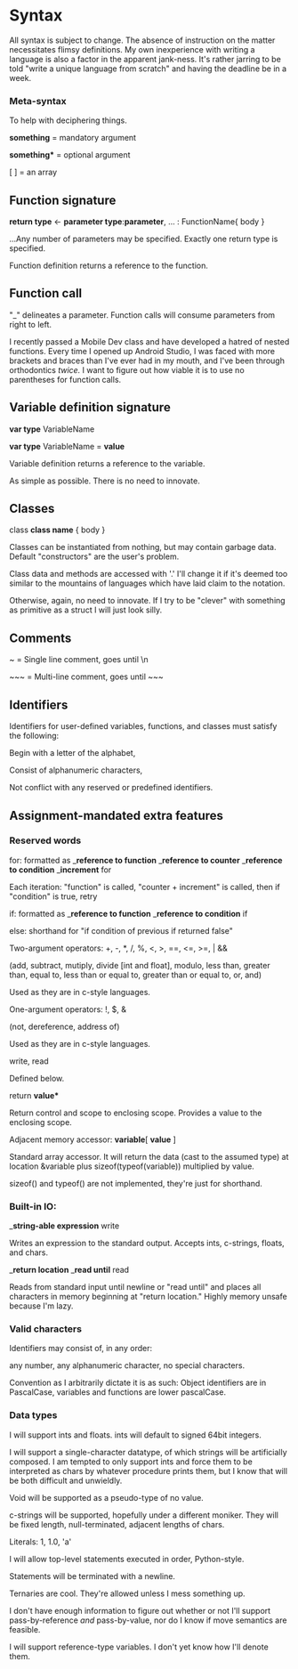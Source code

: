 # Syntax
All syntax is subject to change. The absence of instruction on the matter necessitates flimsy definitions.
My own inexperience with writing a language is also a factor in the apparent jank-ness.
It's rather jarring to be told "write a unique language from scratch" and having the deadline be in a week.

### Meta-syntax
To help with deciphering things.

**something** = mandatory argument

**something\*** = optional argument

[ ] = an array

## Function signature
**return type** <- **parameter type**:**parameter**, ... : FunctionName{ body }

...Any number of parameters may be specified. Exactly one return type is specified.

Function definition returns a reference to the function.

## Function call
"_" delineates a parameter. Function calls will consume parameters from right to left.

I recently passed a Mobile Dev class and have developed a hatred of nested functions. Every time I opened up Android Studio, I was faced with more brackets and braces than I've ever had in my mouth, and I've been through orthodontics *twice.*
I want to figure out how viable it is to use no parentheses for function calls.
## Variable definition signature
**var type** VariableName

**var type** VariableName = **value**

Variable definition returns a reference to the variable.

As simple as possible. There is no need to innovate.
## Classes
class **class name** { body } 

Classes can be instantiated from nothing, but may contain garbage data. Default "constructors" are the user's problem.

Class data and methods are accessed with '.' I'll change it if it's deemed too similar to the mountains of languages which have laid claim to the notation.

Otherwise, again, no need to innovate. If I try to be "clever" with something as primitive as a struct I will just look silly.
## Comments
~ = Single line comment, goes until \\n

\~\~\~ = Multi-line comment, goes until \~\~\~
## Identifiers
Identifiers for user-defined variables, functions, and classes must satisfy the following:

Begin with a letter of the alphabet,

Consist of alphanumeric characters,

Not conflict with any reserved or predefined identifiers.

## Assignment-mandated extra features

### Reserved words
for: formatted as _**reference to function** _**reference to counter** _**reference to condition** _**increment** for

Each iteration: "function" is called, "counter + increment" is called, then if "condition" is true, retry

if: formatted as _**reference to function** _**reference to condition** if

else: shorthand for "if condition of previous if returned false"

Two-argument operators: +, -, *, /, %, <, >, ==, <=, >=, | &&

(add, subtract, mutiply, divide \[int and float\], modulo, less than, greater than, equal to, less than or equal to, greater than or equal to, or, and)

Used as they are in c-style languages.

One-argument operators: !, $, & 

(not, dereference, address of)

Used as they are in c-style languages.

write, read

Defined below.

return **value\***

Return control and scope to enclosing scope. Provides a value to the enclosing scope.

Adjacent memory accessor: **variable**\[ **value** \]

Standard array accessor. It will return the data (cast to the assumed type) at location &variable plus sizeof(typeof(variable)) multiplied by value.

sizeof() and typeof() are not implemented, they're just for shorthand.
### Built-in IO:
_**string-able expression** write

Writes an expression to the standard output. Accepts ints, c-strings, floats, and chars.

_**return location** _**read until** read

Reads from standard input until newline or "read until" and places all characters in memory beginning at "return location." Highly memory unsafe because I'm lazy.
### Valid characters
Identifiers may consist of, in any order:

  any number,
  any alphanumeric character,
  no special characters.

Convention as I arbitrarily dictate it is as such: Object identifiers are in PascalCase, variables and functions are lower pascalCase.

### Data types
I will support ints and floats. ints will default to signed 64bit integers. 

I will support a single-character datatype, of which strings will be artificially composed. I am tempted to only support ints and force them to be interpreted as chars by whatever procedure prints them, but I know that will be both difficult and unwieldly.

Void will be supported as a pseudo-type of no value.

c-strings will be supported, hopefully under a different moniker. They will be fixed length, null-terminated, adjacent lengths of chars.

Literals: 1, 1.0, 'a'

I will allow top-level statements executed in order, Python-style.

Statements will be terminated with a newline.

Ternaries are cool. They're allowed unless I mess something up.

I don't have enough information to figure out whether or not I'll support pass-by-reference *and* pass-by-value, nor do I know if move semantics are feasible.

I will support reference-type variables. I don't yet know how I'll denote them.

